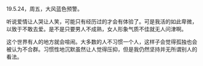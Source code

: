 <link href="../../css/style.css" rel="stylesheet" type="text/css" />

<span class="fzzy">19.5.24，周五，大风蓝色预警。

<div class="p">

听说爱情让人哭让人笑，可能只有经历过的才会有体验了。可是我活的如此卑微，以致于不敢去爱。是不是只要男人不成熟，女人形象气质不佳就无人问津啊。

这个世界有人的地方就会喧闹。大多数的人不习惯一个人，这样子会觉得孤独也会被认为不合群。习惯性地沉默虽然让人觉得压抑，但是我仍然坚持并无所谓别人的看法。

